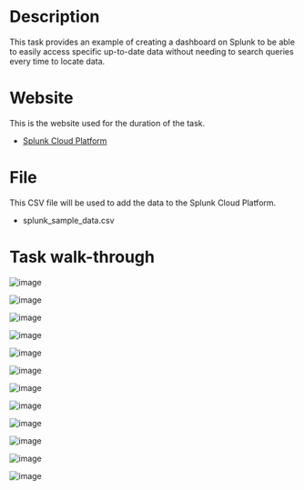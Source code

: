 <h1>Description</h1>
This task provides an example of creating a dashboard on Splunk to be able to easily access specific up-to-date data without
needing to search queries every time to locate data.

<h1>Website</h1>

This is the website used for the duration of the task.

<ul>
<li><a href="https://prd-p-dwdc9.splunkcloud.com/en-GB/account/login?return_to=%2Fen-GB%2Faccount%2F">Splunk Cloud Platform</a></li></ul>

<h1>File</h1>

This CSV file will be used to add the data to the Splunk Cloud Platform.

<ul>
  <li>splunk_sample_data.csv</li>
</ul>

<b><h1>Task walk-through</h1></b>


![image](https://github.com/user-attachments/assets/cb73b721-299d-464d-b44a-09af9aa0fb01)



![image](https://github.com/user-attachments/assets/7f179717-0393-4e47-9602-17d79459d508)


![image](https://github.com/user-attachments/assets/311c653a-64f6-48bf-bfe1-5a5f4b513ed2)



![image](https://github.com/user-attachments/assets/dde6407d-933c-4ade-8a5a-0cad8916e819)


![image](https://github.com/user-attachments/assets/70ca1815-b076-4d9a-83a8-2331f2f2b47a)



![image](https://github.com/user-attachments/assets/05c1cbd7-d5d1-4aca-97a3-7a6b894d377d)



![image](https://github.com/user-attachments/assets/5d07e757-793a-471f-b55f-94a37e9e93c8)



![image](https://github.com/user-attachments/assets/9d9d7afe-8066-459c-b9d4-9a1230587517)



![image](https://github.com/user-attachments/assets/87acc0a5-1e6b-4d10-a2ed-4685d0c2984e)



![image](https://github.com/user-attachments/assets/1da4ce64-7779-4b44-a652-2803feeac250)


![image](https://github.com/user-attachments/assets/3b35fe87-1efa-4614-a9eb-5eecac1043ce)



![image](https://github.com/user-attachments/assets/862f2d4d-5f4a-4d1f-96fe-38969ddd5bc6)



